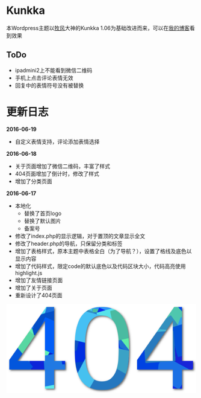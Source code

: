 # Kunkka
本Wordpress主题以[牧风](https://mufeng.me/)大神的Kunkka 1.06为基础改进而来，可以在[我的博客](http://agatelee.cn)看到效果



## ToDo

* ipadmini2上不能看到微信二维码
* 手机上点击评论表情无效
* 回复中的表情符号没有被替换



# 更新日志

**2016-06-19**

* 自定义表情支持，评论添加表情选择



**2016-06-18**

* 关于页面增加了微信二维码，丰富了样式
* 404页面增加了倒计时，修改了样式
* 增加了分类页面



**2016-06-17**
* 本地化
  * 替换了首页logo
  * 替换了默认图片
  * 备案号
* 修改了index.php的显示逻辑，对于置顶的文章显示全文
* 修改了header.php的导航，只保留分类和标签
* 增加了表格样式，原本主题中表格全白（为了导航？），设置了格线及底色以显示内容
* 增加了代码样式，限定code的默认底色以及代码区块大小，代码高亮使用highlight.js
* 增加了友情链接页面
* 增加了关于页面
* 重新设计了404页面

![](public/images/404.png)
